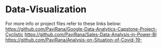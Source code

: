 # Data-Visualization
For more info or project files refer to these links below:
https://github.com/PaviRana/Google-Data-Analytics-Capstone-Project-Cyclistic
https://github.com/PaviRana/Sales-Data-Analysis-in-Power-BI
https://github.com/PaviRana/Analysis-on-Situation-of-Covid-19-
